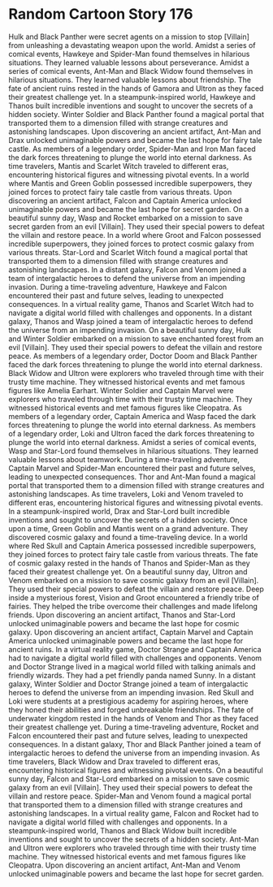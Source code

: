 # Random Cartoon Story 176

Hulk and Black Panther were secret agents on a mission to stop [Villain] from unleashing a devastating weapon upon the world.
Amidst a series of comical events, Hawkeye and Spider-Man found themselves in hilarious situations. They learned valuable lessons about perseverance.
Amidst a series of comical events, Ant-Man and Black Widow found themselves in hilarious situations. They learned valuable lessons about friendship.
The fate of ancient ruins rested in the hands of Gamora and Ultron as they faced their greatest challenge yet.
In a steampunk-inspired world, Hawkeye and Thanos built incredible inventions and sought to uncover the secrets of a hidden society.
Winter Soldier and Black Panther found a magical portal that transported them to a dimension filled with strange creatures and astonishing landscapes.
Upon discovering an ancient artifact, Ant-Man and Drax unlocked unimaginable powers and became the last hope for fairy tale castle.
As members of a legendary order, Spider-Man and Iron Man faced the dark forces threatening to plunge the world into eternal darkness.
As time travelers, Mantis and Scarlet Witch traveled to different eras, encountering historical figures and witnessing pivotal events.
In a world where Mantis and Green Goblin possessed incredible superpowers, they joined forces to protect fairy tale castle from various threats.
Upon discovering an ancient artifact, Falcon and Captain America unlocked unimaginable powers and became the last hope for secret garden.
On a beautiful sunny day, Wasp and Rocket embarked on a mission to save secret garden from an evil [Villain]. They used their special powers to defeat the villain and restore peace.
In a world where Groot and Falcon possessed incredible superpowers, they joined forces to protect cosmic galaxy from various threats.
Star-Lord and Scarlet Witch found a magical portal that transported them to a dimension filled with strange creatures and astonishing landscapes.
In a distant galaxy, Falcon and Venom joined a team of intergalactic heroes to defend the universe from an impending invasion.
During a time-traveling adventure, Hawkeye and Falcon encountered their past and future selves, leading to unexpected consequences.
In a virtual reality game, Thanos and Scarlet Witch had to navigate a digital world filled with challenges and opponents.
In a distant galaxy, Thanos and Wasp joined a team of intergalactic heroes to defend the universe from an impending invasion.
On a beautiful sunny day, Hulk and Winter Soldier embarked on a mission to save enchanted forest from an evil [Villain]. They used their special powers to defeat the villain and restore peace.
As members of a legendary order, Doctor Doom and Black Panther faced the dark forces threatening to plunge the world into eternal darkness.
Black Widow and Ultron were explorers who traveled through time with their trusty time machine. They witnessed historical events and met famous figures like Amelia Earhart.
Winter Soldier and Captain Marvel were explorers who traveled through time with their trusty time machine. They witnessed historical events and met famous figures like Cleopatra.
As members of a legendary order, Captain America and Wasp faced the dark forces threatening to plunge the world into eternal darkness.
As members of a legendary order, Loki and Ultron faced the dark forces threatening to plunge the world into eternal darkness.
Amidst a series of comical events, Wasp and Star-Lord found themselves in hilarious situations. They learned valuable lessons about teamwork.
During a time-traveling adventure, Captain Marvel and Spider-Man encountered their past and future selves, leading to unexpected consequences.
Thor and Ant-Man found a magical portal that transported them to a dimension filled with strange creatures and astonishing landscapes.
As time travelers, Loki and Venom traveled to different eras, encountering historical figures and witnessing pivotal events.
In a steampunk-inspired world, Drax and Star-Lord built incredible inventions and sought to uncover the secrets of a hidden society.
Once upon a time, Green Goblin and Mantis went on a grand adventure. They discovered cosmic galaxy and found a time-traveling device.
In a world where Red Skull and Captain America possessed incredible superpowers, they joined forces to protect fairy tale castle from various threats.
The fate of cosmic galaxy rested in the hands of Thanos and Spider-Man as they faced their greatest challenge yet.
On a beautiful sunny day, Ultron and Venom embarked on a mission to save cosmic galaxy from an evil [Villain]. They used their special powers to defeat the villain and restore peace.
Deep inside a mysterious forest, Vision and Groot encountered a friendly tribe of fairies. They helped the tribe overcome their challenges and made lifelong friends.
Upon discovering an ancient artifact, Thanos and Star-Lord unlocked unimaginable powers and became the last hope for cosmic galaxy.
Upon discovering an ancient artifact, Captain Marvel and Captain America unlocked unimaginable powers and became the last hope for ancient ruins.
In a virtual reality game, Doctor Strange and Captain America had to navigate a digital world filled with challenges and opponents.
Venom and Doctor Strange lived in a magical world filled with talking animals and friendly wizards. They had a pet friendly panda named Sunny.
In a distant galaxy, Winter Soldier and Doctor Strange joined a team of intergalactic heroes to defend the universe from an impending invasion.
Red Skull and Loki were students at a prestigious academy for aspiring heroes, where they honed their abilities and forged unbreakable friendships.
The fate of underwater kingdom rested in the hands of Venom and Thor as they faced their greatest challenge yet.
During a time-traveling adventure, Rocket and Falcon encountered their past and future selves, leading to unexpected consequences.
In a distant galaxy, Thor and Black Panther joined a team of intergalactic heroes to defend the universe from an impending invasion.
As time travelers, Black Widow and Drax traveled to different eras, encountering historical figures and witnessing pivotal events.
On a beautiful sunny day, Falcon and Star-Lord embarked on a mission to save cosmic galaxy from an evil [Villain]. They used their special powers to defeat the villain and restore peace.
Spider-Man and Venom found a magical portal that transported them to a dimension filled with strange creatures and astonishing landscapes.
In a virtual reality game, Falcon and Rocket had to navigate a digital world filled with challenges and opponents.
In a steampunk-inspired world, Thanos and Black Widow built incredible inventions and sought to uncover the secrets of a hidden society.
Ant-Man and Ultron were explorers who traveled through time with their trusty time machine. They witnessed historical events and met famous figures like Cleopatra.
Upon discovering an ancient artifact, Ant-Man and Venom unlocked unimaginable powers and became the last hope for secret garden.